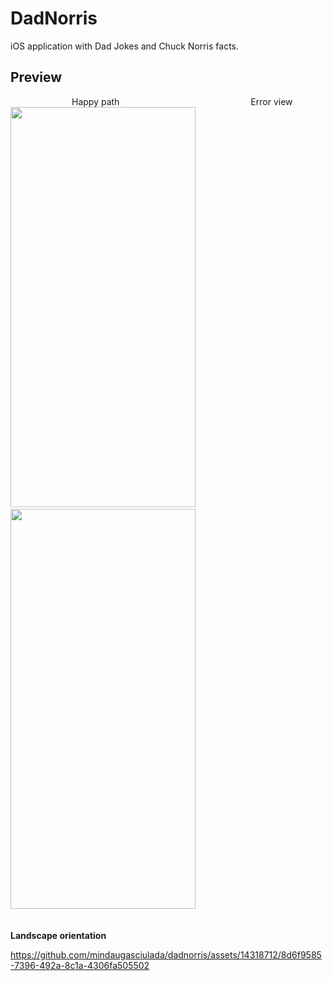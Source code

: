 # DadNorris

iOS application with Dad Jokes and Chuck Norris facts.

## Preview
&ensp;&ensp;&ensp;&ensp;&ensp;&ensp;&ensp;&ensp;&ensp;&ensp;&ensp;&ensp;&ensp;&ensp;Happy path&ensp;&ensp;&ensp;&ensp;&ensp;&ensp;&ensp;&ensp;&ensp;&ensp;&ensp;&ensp;&ensp;&ensp;&ensp;&ensp;&ensp;&ensp;&ensp;&ensp;&ensp;&ensp;&ensp;&ensp;&ensp;&ensp;&ensp;&ensp;&ensp;&ensp;Error view<br>
<img src="https://github.com/mindaugasciulada/dadnorris/assets/14318712/c9578f50-c489-4c44-985d-9c5ea599d809" width="296" height="640"/> &ensp; &ensp;
<img src="https://github.com/mindaugasciulada/dadnorris/assets/14318712/f451aebd-2ad1-47d8-a547-8bc7efaf2434" width="296" height="640"/> &ensp; &ensp;

<br>
<b>Landscape orientation</b><br>



https://github.com/mindaugasciulada/dadnorris/assets/14318712/8d6f9585-7396-492a-8c1a-4306fa505502

